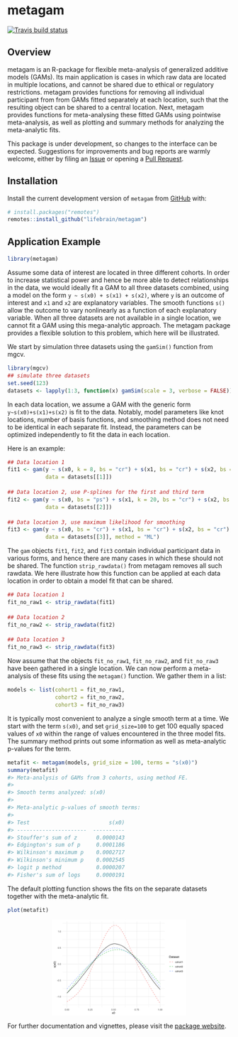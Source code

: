 
<!-- README.md is generated from README.Rmd. Please edit that file -->

# metagam

<!-- badges: start -->

[![Travis build
status](https://travis-ci.org/lifebrain/metagam.svg?branch=master)](https://travis-ci.org/lifebrain/metagam)
<!-- badges: end -->

## Overview

metagam is an R-package for flexible meta-analysis of generalized
additive models (GAMs). Its main application is cases in which raw data
are located in multiple locations, and cannot be shared due to ethical
or regulatory restrictions. metagam provides functions for removing all
individual participant from from GAMs fitted separately at each
location, such that the resulting object can be shared to a central
location. Next, metagam provides functions for meta-analysing these
fitted GAMs using pointwise meta-analysis, as well as plotting and
summary methods for analyzing the meta-analytic fits.

This package is under development, so changes to the interface can be
expected. Suggestions for improvements and bug reports are warmly
welcome, either by filing an
[Issue](https://github.com/lifebrain/metagam/issues) or opening a [Pull
Request](https://github.com/lifebrain/metagam/pulls).

## Installation

Install the current development version of `metagam` from
[GitHub](https://github.com/) with:

``` r
# install.packages("remotes")
remotes::install_github("lifebrain/metagam")
```

## Application Example

``` r
library(metagam)
```

Assume some data of interest are located in three different cohorts. In
order to increase statistical power and hence be more able to detect
relationships in the data, we would ideally fit a GAM to all three
datasets combined, using a model on the form `y ~ s(x0) + s(x1) +
s(x2)`, where `y` is an outcome of interest and `x1` and `x2` are
explanatory variables. The smooth functions `s()` allow the outcome to
vary nonlinearly as a function of each explanatory variable. When all
three datasets are not available in a single location, we cannot fit a
GAM using this mega-analytic approach. The metagam package provides a
flexible solution to this problem, which here will be illustrated.

We start by simulation three datasets using the `gamSim()` function from
mgcv.

``` r
library(mgcv)
## simulate three datasets
set.seed(123)
datasets <- lapply(1:3, function(x) gamSim(scale = 3, verbose = FALSE))
```

In each data location, we assume a GAM with the generic form
`y~s(x0)+s(x1)+s(x2)` is fit to the data. Notably, model parameters like
knot locations, number of basis functions, and smoothing method does not
need to be identical in each separate fit. Instead, the parameters can
be optimized independently to fit the data in each location.

Here is an example:

``` r
## Data location 1
fit1 <- gam(y ~ s(x0, k = 8, bs = "cr") + s(x1, bs = "cr") + s(x2, bs = "cr"), 
            data = datasets[[1]])

## Data location 2, use P-splines for the first and third term
fit2 <- gam(y ~ s(x0, bs = "ps") + s(x1, k = 20, bs = "cr") + s(x2, bs = "bs"), 
            data = datasets[[2]])

## Data location 3, use maximum likelihood for smoothing
fit3 <- gam(y ~ s(x0, bs = "cr") + s(x1, bs = "cr") + s(x2, bs = "cr"), 
            data = datasets[[3]], method = "ML")
```

The `gam` objects `fit1`, `fit2`, and `fit3` contain individual
participant data in various forms, and hence there are many cases in
which these should not be shared. The function `strip_rawdata()` from
metagam removes all such rawdata. We here illustrate how this function
can be applied at each data location in order to obtain a model fit that
can be shared.

``` r
## Data location 1
fit_no_raw1 <- strip_rawdata(fit1)

## Data location 2
fit_no_raw2 <- strip_rawdata(fit2)

## Data location 3
fit_no_raw3 <- strip_rawdata(fit3)
```

Now assume that the objects `fit_no_raw1`, `fit_no_raw2`, and
`fit_no_raw3` have been gathered in a single location. We can now
perform a meta-analysis of these fits using the `metagam()` function. We
gather them in a list:

``` r
models <- list(cohort1 = fit_no_raw1, 
               cohort2 = fit_no_raw2, 
               cohort3 = fit_no_raw3)
```

It is typically most convenient to analyze a single smooth term at a
time. We start with the term `s(x0)`, and set `grid_size=100` to get 100
equally spaced values of `x0` within the range of values encountered in
the three model fits. The summary method prints out some information as
well as meta-analytic p-values for the term.

``` r
metafit <- metagam(models, grid_size = 100, terms = "s(x0)")
summary(metafit)
#> Meta-analysis of GAMs from 3 cohorts, using method FE.
#> 
#> Smooth terms analyzed: s(x0) 
#> 
#> Meta-analytic p-values of smooth terms:
#> 
#> Test                         s(x0)
#> ----------------------  ----------
#> Stouffer's sum of z      0.0000143
#> Edgington's sum of p     0.0001186
#> Wilkinson's maximum p    0.0002717
#> Wilkinson's minimum p    0.0002545
#> logit p method           0.0000207
#> Fisher's sum of logs     0.0000191
```

The default plotting function shows the fits on the separate datasets
together with the meta-analytic
fit.

``` r
plot(metafit)
```

<img src="man/figures/README-unnamed-chunk-8-1.png" width="60%" style="display: block; margin: auto;" />

For further documentation and vignettes, please visit the [package
website](https://lifebrain.github.io/metagam/).
